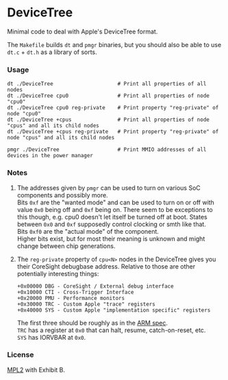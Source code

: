 # DeviceTree

Minimal code to deal with Apple's DeviceTree format.

The `Makefile` builds `dt` and `pmgr` binaries, but you should also be able to use `dt.c` + `dt.h` as a library of sorts.

### Usage

```
dt ./DeviceTree                     # Print all properties of all nodes
dt ./DeviceTree cpu0                # Print all properties of node "cpu0"
dt ./DeviceTree cpu0 reg-private    # Print property "reg-private" of node "cpu0"
dt ./DeviceTree +cpus               # Print all properties of node "cpus" and all its child nodes
dt ./DeviceTree +cpus reg-private   # Print property "reg-private" of node "cpus" and all its child nodes
```
```
pmgr ./DeviceTree                   # Print MMIO addresses of all devices in the power manager
```

### Notes

1. The addresses given by `pmgr` can be used to turn on various SoC components and possibly more.  
   Bits `0xf` are the "wanted mode" and can be used to turn on or off with value `0x0` being off and `0xf` being on. There seem to be exceptions to this though, e.g. cpu0 doesn't let itself be turned off at boot. States between `0x0` and `0xf` supposedly control clocking or smth like that.  
   Bits `0xf0` are the "actual mode" of the component.  
   Higher bits exist, but for most their meaning is unknown and might change between chip generations.

2. The `reg-private` property of `cpu<N>` nodes in the DeviceTree gives you their CoreSight debugbase address. Relative to those are other potentially interesting things:

   ```
   +0x00000 DBG - CoreSight / External debug interface
   +0x10000 CTI - Cross-Trigger Interface
   +0x20000 PMU - Performance monitors
   +0x30000 TRC - Custom Apple "trace" registers
   +0x40000 SYS - Custom Apple "implementation specific" registers
   ```

   The first three should be roughly as in the [ARM spec](https://developer.arm.com/docs/ddi0487/latest).  
   `TRC` has a register at `0x0` that can halt, resume, catch-on-reset, etc.  
   `SYS` has IORVBAR at `0x0`.

### License

[MPL2](https://github.com/Siguza/iometa/blob/master/LICENSE) with Exhibit B.
